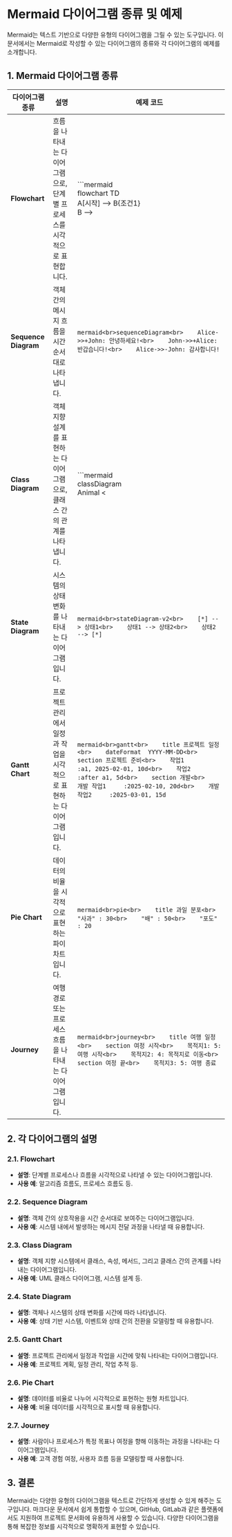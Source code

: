 # Mermaid 다이어그램 종류 및 예제

Mermaid는 텍스트 기반으로 다양한 유형의 다이어그램을 그릴 수 있는 도구입니다. 이 문서에서는 Mermaid로 작성할 수 있는 다이어그램의 종류와 각 다이어그램의 예제를 소개합니다.

## 1. Mermaid 다이어그램 종류

| 다이어그램 종류     | 설명                                                    | 예제 코드 |
|--------------------|-------------------------------------------------------|----------|
| **Flowchart**       | 흐름을 나타내는 다이어그램으로, 단계별 프로세스를 시각적으로 표현합니다. | ```mermaid<br>flowchart TD<br>    A[시작] --> B{조건1}<br>    B -->|예| C[프로세스1]<br>    B -->|아니오| D[프로세스2]<br>    C --> E[끝]<br>    D --> E``` |
| **Sequence Diagram** | 객체 간의 메시지 흐름을 시간 순서대로 나타냅니다.      | ```mermaid<br>sequenceDiagram<br>    Alice->>+John: 안녕하세요!<br>    John->>+Alice: 반갑습니다!<br>    Alice->>-John: 감사합니다!``` |
| **Class Diagram**   | 객체 지향 설계를 표현하는 다이어그램으로, 클래스 간의 관계를 나타냅니다. | ```mermaid<br>classDiagram<br>    Animal <|-- Dog<br>    Animal <|-- Cat<br>    Animal: +String name<br>    Animal: +int age<br>    Dog: +bark()<br>    Cat: +meow()``` |
| **State Diagram**   | 시스템의 상태 변화를 나타내는 다이어그램입니다.         | ```mermaid<br>stateDiagram-v2<br>    [*] --> 상태1<br>    상태1 --> 상태2<br>    상태2 --> [*]``` |
| **Gantt Chart**     | 프로젝트 관리에서 일정과 작업을 시각적으로 표현하는 다이어그램입니다. | ```mermaid<br>gantt<br>    title 프로젝트 일정<br>    dateFormat  YYYY-MM-DD<br>    section 프로젝트 준비<br>    작업1           :a1, 2025-02-01, 10d<br>    작업2           :after a1, 5d<br>    section 개발<br>    개발 작업1     :2025-02-10, 20d<br>    개발 작업2     :2025-03-01, 15d``` |
| **Pie Chart**       | 데이터의 비율을 시각적으로 표현하는 파이 차트입니다.   | ```mermaid<br>pie<br>    title 과일 분포<br>    "사과" : 30<br>    "배" : 50<br>    "포도" : 20``` |
| **Journey**         | 여행 경로 또는 프로세스 흐름을 나타내는 다이어그램입니다. | ```mermaid<br>journey<br>    title 여행 일정<br>    section 여정 시작<br>    목적지1: 5: 여행 시작<br>    목적지2: 4: 목적지로 이동<br>    section 여정 끝<br>    목적지3: 5: 여행 종료``` |

## 2. 각 다이어그램의 설명

### 2.1. Flowchart
- **설명**: 단계별 프로세스나 흐름을 시각적으로 나타낼 수 있는 다이어그램입니다.
- **사용 예**: 알고리즘 흐름도, 프로세스 흐름도 등.

### 2.2. Sequence Diagram
- **설명**: 객체 간의 상호작용을 시간 순서대로 보여주는 다이어그램입니다.
- **사용 예**: 시스템 내에서 발생하는 메시지 전달 과정을 나타낼 때 유용합니다.

### 2.3. Class Diagram
- **설명**: 객체 지향 시스템에서 클래스, 속성, 메서드, 그리고 클래스 간의 관계를 나타내는 다이어그램입니다.
- **사용 예**: UML 클래스 다이어그램, 시스템 설계 등.

### 2.4. State Diagram
- **설명**: 객체나 시스템의 상태 변화를 시간에 따라 나타냅니다.
- **사용 예**: 상태 기반 시스템, 이벤트와 상태 간의 전환을 모델링할 때 유용합니다.

### 2.5. Gantt Chart
- **설명**: 프로젝트 관리에서 일정과 작업을 시간에 맞춰 나타내는 다이어그램입니다.
- **사용 예**: 프로젝트 계획, 일정 관리, 작업 추적 등.

### 2.6. Pie Chart
- **설명**: 데이터를 비율로 나누어 시각적으로 표현하는 원형 차트입니다.
- **사용 예**: 비율 데이터를 시각적으로 표시할 때 유용합니다.

### 2.7. Journey
- **설명**: 사람이나 프로세스가 특정 목표나 여정을 향해 이동하는 과정을 나타내는 다이어그램입니다.
- **사용 예**: 고객 경험 여정, 사용자 흐름 등을 모델링할 때 사용합니다.

## 3. 결론

Mermaid는 다양한 유형의 다이어그램을 텍스트로 간단하게 생성할 수 있게 해주는 도구입니다. 마크다운 문서에서 쉽게 통합할 수 있으며, GitHub, GitLab과 같은 플랫폼에서도 지원하여 프로젝트 문서화에 유용하게 사용할 수 있습니다. 다양한 다이어그램을 통해 복잡한 정보를 시각적으로 명확하게 표현할 수 있습니다.

